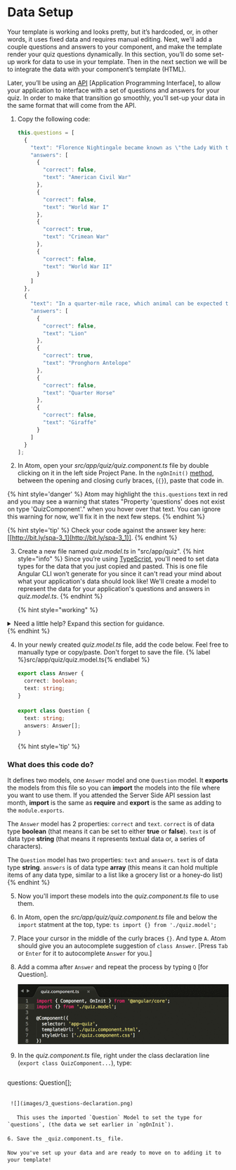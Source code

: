 # Data Setup

Your template is working and looks pretty, but it’s hardcoded, or, in other words, it uses fixed data and requires manual editing. Next, we'll add a couple questions and answers to your component, and make the template render your quiz questions dynamically. In this section, you’ll do some set-up work for data to use in your template. Then in the next section we will be to integrate the data with your component’s template (HTML).

Later, you’ll be using an [API](http://bit.ly/CnCgloss) [Application Programming Interface], to allow your application to interface with a set of questions and answers for your quiz. In order to make that transition go smoothly, you'll set-up your data in the same format that will come from the API.

1.  Copy the following code:

    ```ts
    this.questions = [
      {
        "text": "Florence Nightingale became known as \"the Lady With the Lamp\" during which war?",
        "answers": [
          {
            "correct": false,
            "text": "American Civil War"
          },
          {
            "correct": false,
            "text": "World War I"
          },
          {
            "correct": true,
            "text": "Crimean War"
          },
          {
            "correct": false,
            "text": "World War II"
          }
        ]
      },
      {
        "text": "In a quarter-mile race, which animal can be expected to win?",
        "answers": [
          {
            "correct": false,
            "text": "Lion"
          },
          {
            "correct": true,
            "text": "Pronghorn Antelope"
          },
          {
            "correct": false,
            "text": "Quarter Horse"
          },
          {
            "correct": false,
            "text": "Giraffe"
          }
        ]
      }
    ];
    ```

2. In Atom, open your _src/app/quiz/quiz.component.ts_ file by double clicking on it in the left side Project Pane. In the `ngOnInit()` [method](http://bit.ly/CnCgloss), between the opening and closing curly braces, (`{}`), paste that code in.

  {% hint style='danger' %}
Atom may highlight the `this.questions` text in red and you may see a warning that states "Property 'questions' does not exist on type 'QuizComponent'." when you hover over that text.
You can ignore this warning for now, we'll fix it in the next few steps.
  {% endhint %}

  {% hint style='tip' %}
Check your code against the answer key here: [[http://bit.ly/spa-3_1](http://bit.ly/spa-3_1)].
  {% endhint %}

3. Create a new file named _quiz.model.ts_ in "src/app/quiz".
   {% hint style="info" %}
Since you’re using [TypeScript](https://www.typescriptlang.org), you'll need to set data types for the data that you just copied and pasted. This is one file Angular CLI won’t generate for you since it can't read your mind about what your application's data should look like! We'll create a model to represent the data for your application's questions and answers in _quiz.model.ts_.
   {% endhint %}

   {% hint style="working" %}
<details>
<summary>
Need a little help? Expand this section for guidance. 
</summary> 
Right click on the "src/app/quiz" folder in the left side project pane in Atom and select <strong>New File</strong>. 
Name the file <i>quiz.model.ts</i> and press <code>Enter</code>.
</details>
   {% endhint %}
   
4. In your newly created _quiz.model.ts_ file, add the code below. Feel free to manually type or copy/paste. Don't forget to save the file.
      {% label %}src/app/quiz/quiz.model.ts{% endlabel %}
      ```ts
      export class Answer {
        correct: boolean;
        text: string;
      }
      
      export class Question {
        text: string;
        answers: Answer[];
      }
      ```
      
      {% hint style='tip' %}
### What does this code do?

It defines two models, one `Answer` model and one `Question` model. It **exports** the models from this file so you can **import** the models into the file where you want to use them. If you attended the Server Side API session last month, **import** is the same as **require** and **export** is the same as adding to the `module.exports`.

The `Answer` model has 2 properties: `correct` and `text`. `correct` is of data type **boolean** (that means it can be set to either **true** or **false**). `text` is of data type **string** (that means it represents textual data or, a series of characters).

The `Question` model has two properties: `text` and `answers`. `text` is of data type **string**. `answers` is of data type **array** (this means it can hold multiple items of any data type, similar to a list like a grocery list or a honey-do list)
      {% endhint %}
      
5. Now you'll import these models into the _quiz.component.ts_ file to use them.

  1.  In Atom, open the _src/app/quiz/quiz.component.ts_ file and below the `import` statment at the top, type: 
     ```ts
     import {} from './quiz.model';
     ```
  
  2.  Place your cursor in the middle of the curly braces `{}`. And type `A`. Atom should give you an autocomplete suggestion of `class Answer`. [Press `Tab` or `Enter` for it to autocomplete `Answer` for you.]
    
  3.  Add a comma after `Answer` and repeat the process by typing `Q` [for Question].
  
      ![](images/3_import-model.gif)

6. In the _quiz.component.ts_ file, right under the class declaration line (`export class QuizComponent...`), type: 
   ```ts 
questions: Question[];
   ```

    ![](images/3_questions-declaration.png)
    
      This uses the imported `Question` Model to set the type for `questions`, (the data we set earlier in `ngOnInit`).
      
6. Save the _quiz.component.ts_ file.
      
Now you've set up your data and are ready to move on to adding it to your template!